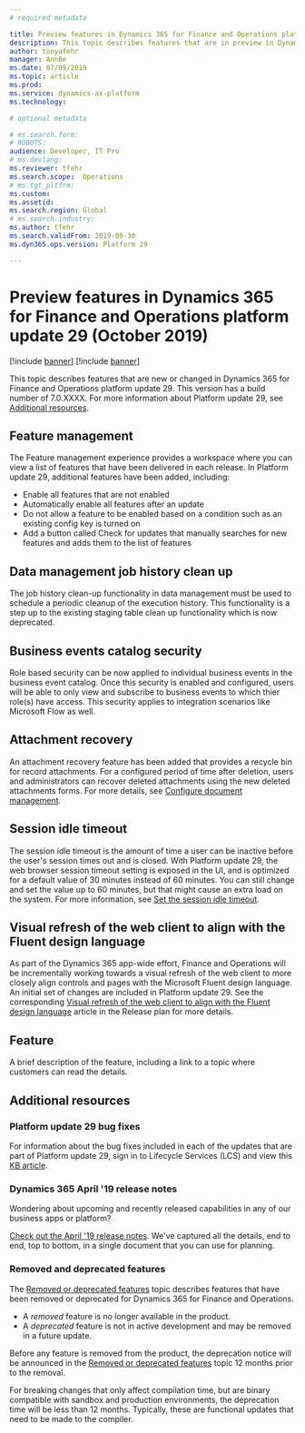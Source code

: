 ```yaml
---
# required metadata

title: Preview features in Dynamics 365 for Finance and Operations platform update 29 (October 2019)
description: This topic describes features that are in preview in Dynamics 365 for Finance and Operations platform update 29 (October 2019). 
author: tonyafehr
manager: AnnBe
ms.date: 07/09/2019
ms.topic: article
ms.prod: 
ms.service: dynamics-ax-platform
ms.technology: 

# optional metadata

# ms.search.form: 
# ROBOTS: 
audience: Developer, IT Pro
# ms.devlang: 
ms.reviewer: tfehr
ms.search.scope:  Operations
# ms.tgt_pltfrm: 
ms.custom: 
ms.assetid:
ms.search.region: Global
# ms.search.industry: 
ms.author: tfehr
ms.search.validFrom: 2019-09-30
ms.dyn365.ops.version: Platform 29

---
```

# Preview features in Dynamics 365 for Finance and Operations platform update 29 (October 2019)

[!include [banner](../includes/banner.md)]
[!include [banner](../includes/preview-banner.md)]

This topic describes features that are new or changed in Dynamics 365 for Finance and Operations platform update 29. This version has a build number of 7.0.XXXX. For more information about Platform update 29, see [Additional resources](whats-new-platform-update-28.md#additional-resources).


## Feature management
The Feature management experience provides a workspace where you can view a list of features that have been delivered in each release. In Platform update 29, additional features have been added, including:
- Enable all features that are not enabled
- Automatically enable all features after an update
- Do not allow a feature to be enabled based on a condition such as an existing config key is turned on
- Add a button called Check for updates that manually searches for new features and adds them to the list of features

## Data management job history clean up
The job history clean-up functionality in data management must be used to schedule a periodic cleanup of the execution history. This functionality is a step up to the existing staging table clean up functionality which is now deprecated.

## Business events catalog security
Role based security can be now applied to individual business events in the business event catalog. Once this security is enabled and configured, users will be able to only view and subscribe to business events to which thier role(s) have access. This security applies to integration scenarios like Microsoft Flow as well.

## Attachment recovery
An attachment recovery feature has been added that provides a recycle bin for record attachments. For a configured period of time after deletion, users and administrators can recover deleted attachments using the new deleted attachments forms. For more details, see [Configure document management](../../fin-and-ops/organization-administration/configure-document-management).

## Session idle timeout
The session idle timeout is the amount of time a user can be inactive before the user's session times out and is closed. With Platform update 29, the web browser session timeout setting is exposed in the UI, and is optimized for a default value of 30 minutes instead of 60 minutes. You can still change and set the value up to 60 minutes, but that might cause an extra load on the system. For more information, see [Set the session idle timeout](../../fin-and-ops/dev-itpro/sysadmin/session-idle-timeout.md).

## Visual refresh of the web client to align with the Fluent design language
As part of the Dynamics 365 app-wide effort, Finance and Operations will be incrementally working towards a visual refresh of the web client to more closely align controls and pages with the Microsoft Fluent design language. An initial set of changes are included in Platform update 29. See the corresponding [Visual refresh of the web client to align with the Fluent design language]() article in the Release plan for more details.

## Feature
A brief description of the feature, including a link to a topic where customers can read the details.

## Additional resources

### Platform update 29 bug fixes
For information about the bug fixes included in each of the updates that are part of Platform update 29, sign in to Lifecycle Services (LCS) and view this [KB article](https://fix.lcs.dynamics.com).

### Dynamics 365 April '19 release notes
Wondering about upcoming and recently released capabilities in any of our business apps or platform?

[Check out the April '19 release notes](https://docs.microsoft.com/business-applications-release-notes/April19/index). We've captured all the details, end to end, top to bottom, in a single document that you can use for planning.

### Removed and deprecated features
The [Removed or deprecated features](../../dev-itpro/migration-upgrade/deprecated-features.md) topic describes features that have been removed or deprecated for Dynamics 365 for Finance and Operations.

- A *removed* feature is no longer available in the product.
- A *deprecated* feature is not in active development and may be removed in a future update.

Before any feature is removed from the product, the deprecation notice will be announced in the [Removed or deprecated features](../../dev-itpro/migration-upgrade/deprecated-features.md) topic 12 months prior to the removal.

For breaking changes that only affect compilation time, but are binary compatible with sandbox and production environments, the deprecation time will be less than 12 months. Typically, these are functional updates that need to be made to the compiler.
